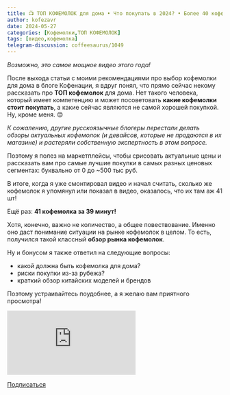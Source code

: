 ```yaml
---
title: 📺 ТОП КОФЕМОЛОК для дома • Что покупать в 2024? • Более 40 кофемолок за 39 минут! • Гид по выбору
author: kofezavr
date: 2024-05-27
categories: [Кофемолки,ТОП КОФЕМОЛОК]
tags: [видео,кофемолка]
telegram-discussion: coffeesaurus/1049
---
```

*Возможно, это самое мощное видео этого года!*

После выхода статьи с моими рекомендациями про выбор кофемолки для дома в блоге Кофенации, я вдруг понял, что прямо сейчас некому рассказать про **ТОП кофемолок** для дома. Нет такого человека, который имеет компетенцию и может посоветовать **какие кофемолки стоит покупать**, а какие сейчас являются не самой хорошей покупкой. Ну, кроме меня. 😊 

*К сожалению, другие русскоязычные блогеры перестали делать обзоры актуальных кофемолок (и девайсов, которые не продаются в их магазине) и растеряли собственную экспертность в этом вопросе.* 

Поэтому я полез на маркетплейсы, чтобы срисовать актуальные цены и рассказать вам про самые лучшие покупки в самых разных ценовых сегментах: буквально от 0 до ~500 тыс руб.

В итоге, когда я уже смонтировал видео и начал считать, сколько же кофемолок я упомянул или показал в видео, оказалось, что их там аж 41 шт! 

Ещё раз: **41 кофемолка за 39 минут!**

Хотя, конечно, важно не количество, а общее повествование. Именно оно даст понимание ситуации на рынке кофемолок в целом. То есть, получился такой классный **обзор рынка кофемолок**.

Ну и бонусом я также ответил на следующие вопросы:
- какой должна быть кофемолка для дома?
- риски покупки из-за рубежа?
- краткий обзор китайских моделей и брендов

Поэтому устраивайтесь поудобнее, а я желаю вам приятного просмотра!

<p><div class="youtube-wrapper"><iframe src="https://www.youtube.com/embed/M794YXSZkR8" title="YouTube video player" frameborder="0" allow="accelerometer; autoplay; clipboard-write; encrypted-media; gyroscope; picture-in-picture" allowfullscreen></iframe></div></p>

<a class="play" href="https://www.youtube.com/c/Coffeesaurus?sub_confirmation=1"><i class="fab fa-youtube"></i> Подписаться</a>